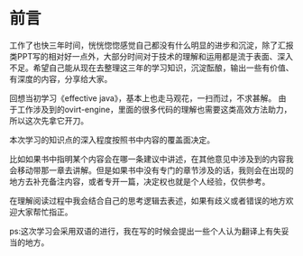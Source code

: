# 前言
工作了也快三年时间，恍恍惚惚感觉自己都没有什么明显的进步和沉淀，除了汇报类PPT写的相对好一点外，大部分时间对于技术的理解和运用都是流于表面、深入不足。希望自己能从现在去整理这三年的学习知识，沉淀酝酿，输出一些有价值、有深度的内容，分享给大家。


回想当初学习《effective java》，基本上也走马观花，一扫而过，不求甚解。
由于工作涉及到的ovirt-engine，里面的很多代码的理解也需要这类高效方法助力，所以这次先拿它开刀。

本次学习的知识点的深入程度按照书中内容的覆盖面决定。

比如如果书中指明某个内容会在哪一条建议中讲述，在其他意见中涉及到的内容我会移动带那一章去讲解。但是如果书中没有专门的章节涉及的话，我则会在出现的地方去补充备注内容，或者专开一篇，决定权也就是个人经验，仅供参考。

在理解阅读过程中我会结合自己的思考逻辑去表述，如果有歧义或者错误的地方欢迎大家帮忙指正。

ps:这次学习会采用双语的进行，我在写的时候会提出一些个人认为翻译上有失妥当的地方。

